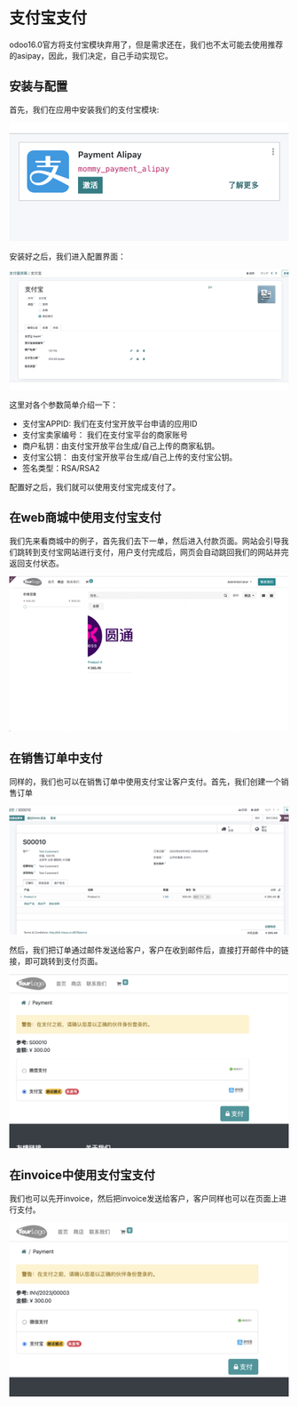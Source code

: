 # 支付宝支付

odoo16.0官方将支付宝模块弃用了，但是需求还在，我们也不太可能去使用推荐的asipay，因此，我们决定，自己手动实现它。

## 安装与配置

首先，我们在应用中安装我们的支付宝模块:

![1](./images/alipay.png)

安装好之后，我们进入配置界面：

![2](./images/alipay2.png)

这里对各个参数简单介绍一下：

* 支付宝APPID: 我们在支付宝开放平台申请的应用ID
* 支付宝卖家编号： 我们在支付宝平台的商家账号
* 商户私钥：由支付宝开放平台生成/自己上传的商家私钥。
* 支付宝公钥： 由支付宝开放平台生成/自己上传的支付宝公钥。
* 签名类型：RSA/RSA2

配置好之后，我们就可以使用支付宝完成支付了。

## 在web商城中使用支付宝支付

我们先来看商城中的例子，首先我们去下一单，然后进入付款页面。网站会引导我们跳转到支付宝网站进行支付，用户支付完成后，网页会自动跳回我们的网站并完返回支付状态。

![3](./images/alipay3.gif)

## 在销售订单中支付

同样的，我们也可以在销售订单中使用支付宝让客户支付。首先，我们创建一个销售订单

![4](./images/alipay4.png)

然后，我们把订单通过邮件发送给客户，客户在收到邮件后，直接打开邮件中的链接，即可跳转到支付页面。

![5](./images/alipay5.png)

## 在invoice中使用支付宝支付

我们也可以先开invoice，然后把invoice发送给客户，客户同样也可以在页面上进行支付。

![6](./images/alipay6.png)
